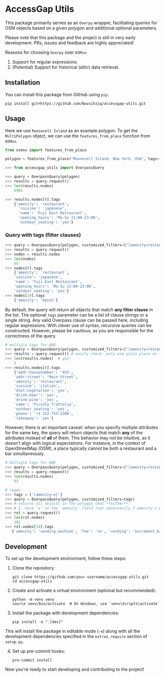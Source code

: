 # AccessGap Utils

This package primarily serves as an `Overpy` wrapper, facilitating queries for OSM objects based on a given polygon and additional optional parameters.

Please note that this package and the project is still in very early development. PRs, issues and feedback are highly appreciated!

Reasons for choosing `Overpy` over `OSMnx`:

1. Support for regular expressions.
2. (Potential) Support for historical (attic) data retrieval.

## Installation

You can install this package from GitHub using `pip`.

```
pip install git+https://github.com/Navxihziq/accessgap-utils.git
```

## Usage

Here we use `Roosevelt Island` as an example polygon. To get the `MultiPolygon` object, we can use the `features_from_place` function from `OSMnx`.

```python
from osmnx import features_from_place

polygon = features_from_place("Roosevelt Island, New York, USA", tags={"place": "island"}).geometry.iloc[0]
```

```python
>>> from accessgap_utils import OverpassQuery

>>> query = OverpassQuery(polygon)
>>> results = query.request()
>>> len(results.nodes)
    6901

>>> results.nodes[0].tags
    {'amenity': 'restaurant',
      'cuisine': 'japanese',
      'name': 'Fuji East Restaurant',
      'opening_hours': 'Mo-Su 11:00-23:00',
      'outdoor_seating': 'yes'}
```

### Query with tags (filter clauses)

```python
>>> query = OverpassQuery(polygon, customized_filters=["[amenity=restaurant]", "[amenity=bench]"])
>>> results = query.request()
>>> nodes = results.nodes
>>> len(nodes)
    65
>>> nodes[0].tags
    {'amenity': 'restaurant',
    'cuisine': 'japanese',
    'name': 'Fuji East Restaurant',
    'opening_hours': 'Mo-Su 11:00-23:00',
    'outdoor_seating': 'yes'}
>>> nodes[10].tags
    {'amenity': 'bench'}
```

By default, the query will return all objects that match **any filter clause** in the list.
The optional `tags` parameter can be a list of clause strings or a single string. Any valid Overpass clause can be passed here, including regular expressions. With clever use of syntax, recursive queries can be constructed. However, please be cautious, as you are responsible for the correctness of the query.

```python
# multiple tags for AND
>>> query = OverpassQuery(polygon, customized_filters=["[amenity=restaurant][cuisine=italian]"])
>>> results = query.request() # sanity check: only one pizza place on the island
>>> len(results.nodes)  # yay!
    1
>>> results.nodes[0].tags
    {'addr:housenumber': '455',
    'addr:street': 'Main Street',
    'amenity': 'restaurant',
    'cuisine': 'italian',
    'diet:vegetarian': 'yes',
    'drink:beer': 'yes',
    'drink:wine': 'yes',
    'name': 'Piccolo Trattoria',
    'outdoor_seating': 'yes',
    'phone': '+1 212-753-2300',
    'takeaway': 'yes'}
```

However, there is an important caveat: when you specify multiple attributes for the same key, the query will return objects that match **any** of the attributes instead of **all** of them. This behavior may not be intuitive, as it doesn't align with logical expectations. For instance, in the context of OpenStreetMap (OSM), a place typically cannot be both a restaurant and a bar simultaneously.

```python
# multiple tags for AND
>>> query = OverpassQuery(polygon, customized_filters=["[amenity=restaurant][amenity=bench]"])
>>> results = query.request()
>>> len(results.nodes)
    63
```

```python
# regex
>>> tags = ['[amenity~e]']
>>> query = OverpassQuery(polygon, customized_filters=tags)
>>> # returns all objects in the polygon that **either**:
>>> # 1. have `e` in the `amenity` field (not necessarily ['amenity'='e']).
>>> rst = query.request()
>>> len(rst.nodes)
    102
>>> rst.nodes[10].tags
   {'amenity': 'vending_machine', 'fee': 'no', 'vending': 'excrement_bags'}
```

## Development

To set up the development environment, follow these steps:

1. Clone the repository:

   ```
   git clone https://github.com/your-username/accessgap-utils.git
   cd accessgap-utils
   ```

2. Create and activate a virtual environment (optional but recommended):

   ```
   python -m venv venv
   source venv/bin/activate  # On Windows, use `venv\Scripts\activate`
   ```

3. Install the package with development dependencies:
   ```
   pip install -e ".[dev]"
   ```

This will install the package in editable mode (`-e`) along with all the development dependencies specified in the `extras_require` section of `setup.py`.

4. Set up pre-commit hooks:
   ```
   pre-commit install
   ```

Now you're ready to start developing and contributing to the project!
